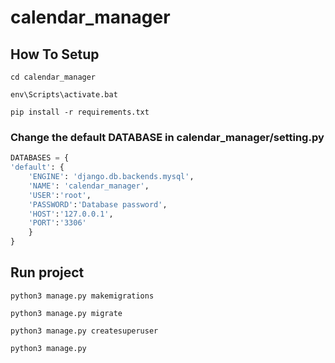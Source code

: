 # calendar_manager

## How To Setup
```
cd calendar_manager
```
```
env\Scripts\activate.bat
```

```
pip install -r requirements.txt
```
### Change the default DATABASE in calendar_manager/setting.py
```python
DATABASES = {
'default': {
    'ENGINE': 'django.db.backends.mysql',
    'NAME': 'calendar_manager',
    'USER':'root',
    'PASSWORD':'Database password',
    'HOST':'127.0.0.1',
    'PORT':'3306'
    }
}
```

## Run project
```
python3 manage.py makemigrations
```
```
python3 manage.py migrate
```
```
python3 manage.py createsuperuser
```
```
python3 manage.py
```

